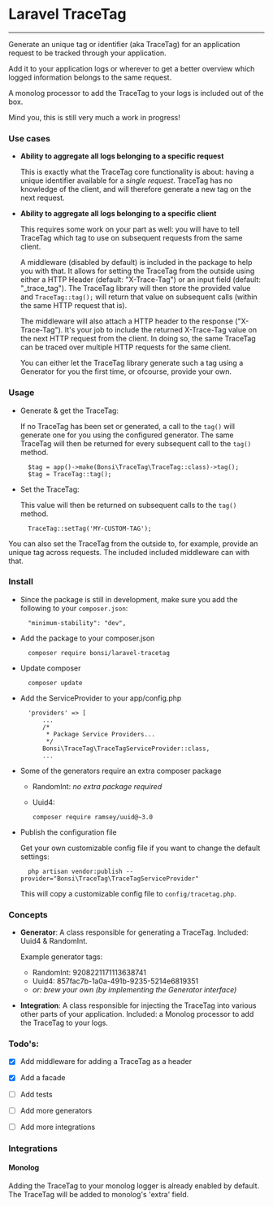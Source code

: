 # Laravel TraceTag
---

Generate an unique tag or identifier (aka TraceTag) for an application request to be tracked through your application.

Add it to your application logs or wherever to get a better overview which logged information belongs to the same request.

A monolog processor to add the TraceTag to your logs is included out of the box.

Mind you, this is still very much a work in progress!

### Use cases

* **Ability to aggregate all logs belonging to a specific request**

	This is exactly what the TraceTag core functionality is about: having a unique identifier available for a _single request_. TraceTag has no knowledge of the client, and will therefore generate a new tag on the next request. 

* **Ability to aggregate all logs belonging to a specific client**
	
	This requires some work on your part as well: you will have to tell TraceTag which tag to use on subsequent requests from the same client. 
	
	A middleware (disabled by default) is included in the package to help you with that. It allows for setting the TraceTag from the outside using either a HTTP Header (default: "X-Trace-Tag") or an input field (default: "_trace_tag").
	The TraceTag library will then store the provided value and ```TraceTag::tag();``` will return that value on subsequent calls (within the same HTTP request that is).
	
	The middleware will also attach a HTTP header to the response ("X-Trace-Tag"). It's your job to include the returned X-Trace-Tag value on the next HTTP request from the client. In doing so, the same TraceTag can be traced over multiple HTTP requests for the same client.

	You can either let the TraceTag library generate such a tag using a Generator for you the first time, or ofcourse, provide your own.

### Usage

* Generate & get the TraceTag:

	If no TraceTag has been set or generated, a call to the ```tag()``` will generate one for you using the configured generator. The same TraceTag will then be returned for every subsequent call to the ```tag()``` method.
		
		$tag = app()->make(Bonsi\TraceTag\TraceTag::class)->tag();
		$tag = TraceTag::tag();
		
* Set the TraceTag:

	This value will then be returned on subsequent calls to the ```tag()``` method.
 
	 	TraceTag::setTag('MY-CUSTOM-TAG');

	
	
You can also set the TraceTag from the outside to, for example, provide an unique tag across requests. The included included middleware can with that.
	 

### Install
* Since the package is still in development, make sure you add the following to your ```composer.json```:

		"minimum-stability": "dev",


* Add the package to your composer.json

		composer require bonsi/laravel-tracetag
* Update composer

		composer update
* Add the ServiceProvider to your app/config.php

		'providers' => [
			...
			/*
			 * Package Service Providers...
			 */
			Bonsi\TraceTag\TraceTagServiceProvider::class,
			...

* Some of the generators require an extra composer package
  * RandomInt: _no extra package required_
  * Uuid4:
  
		composer require ramsey/uuid@~3.0
			
* Publish the configuration file
	
	Get your own customizable config file if you want to change the default settings:

		php artisan vendor:publish --provider="Bonsi\TraceTag\TraceTagServiceProvider"
			
	This will copy a customizable config file to ```config/tracetag.php```.

### Concepts
- **Generator**: A class responsible for generating a TraceTag. Included: Uuid4 & RandomInt.
	
	Example generator tags:
    - RandomInt: 9208221171113638741
    - Uuid4: 857fac7b-1a0a-491b-9235-5214e6819351
    - _or: brew your own (by implementing the Generator interface)_

- **Integration**: A class responsible for injecting the TraceTag into various other parts of your application. Included: a Monolog processor to add the TraceTag to your logs.

### Todo's:
- [X] Add middleware for adding a TraceTag as a header
- [X] Add a facade
- [ ] Add tests
- [ ] Add more generators
- [ ] Add more integrations


### Integrations

#### Monolog

Adding the TraceTag to your monolog logger is already enabled by default. The TraceTag will be added to monolog's 'extra' field.
